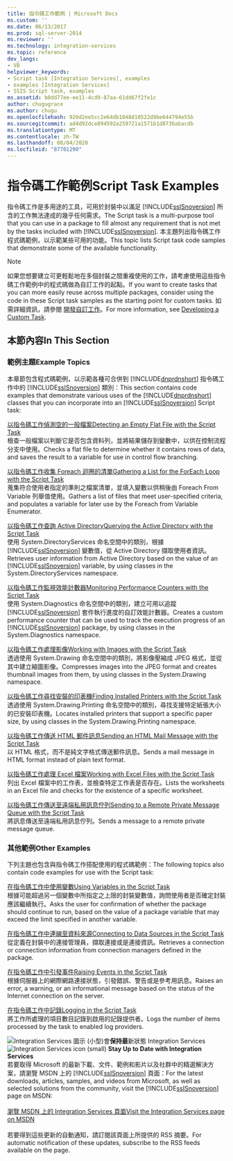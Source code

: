 ```yaml
---
title: 指令碼工作範例 | Microsoft Docs
ms.custom: ''
ms.date: 06/13/2017
ms.prod: sql-server-2014
ms.reviewer: ''
ms.technology: integration-services
ms.topic: reference
dev_langs:
- VB
helpviewer_keywords:
- Script task [Integration Services], examples
- examples [Integration Services]
- SSIS Script task, examples
ms.assetid: b0dd77ee-ee11-4cd9-87aa-61dd67f2fe1c
author: chugugrace
ms.author: chugu
ms.openlocfilehash: 920d2ee5cc2e64db1048d10522d9be644794e55b
ms.sourcegitcommit: ad4d92dce894592a259721a1571b1d8736abacdb
ms.translationtype: MT
ms.contentlocale: zh-TW
ms.lasthandoff: 08/04/2020
ms.locfileid: "87701290"
---
```

# <a name="script-task-examples"></a><span data-ttu-id="d385b-102">指令碼工作範例</span><span class="sxs-lookup"><span data-stu-id="d385b-102">Script Task Examples</span></span>
  <span data-ttu-id="d385b-103">指令碼工作是多用途的工具，可用於封裝中以滿足 [!INCLUDE[ssISnoversion](../../includes/ssisnoversion-md.md)] 所含的工作無法達成的幾乎任何需求。</span><span class="sxs-lookup"><span data-stu-id="d385b-103">The Script task is a multi-purpose tool that you can use in a package to fill almost any requirement that is not met by the tasks included with [!INCLUDE[ssISnoversion](../../includes/ssisnoversion-md.md)].</span></span> <span data-ttu-id="d385b-104">本主題列出指令碼工作程式碼範例，以示範某些可用的功能。</span><span class="sxs-lookup"><span data-stu-id="d385b-104">This topic lists Script task code samples that demonstrate some of the available functionality.</span></span>  
  
> [!NOTE]  
>  <span data-ttu-id="d385b-105">如果您想要建立可更輕鬆地在多個封裝之間重複使用的工作，請考慮使用這些指令碼工作範例中的程式碼做為自訂工作的起點。</span><span class="sxs-lookup"><span data-stu-id="d385b-105">If you want to create tasks that you can more easily reuse across multiple packages, consider using the code in these Script task samples as the starting point for custom tasks.</span></span> <span data-ttu-id="d385b-106">如需詳細資訊，請參閱 [開發自訂工作](../extending-packages-custom-objects/task/developing-a-custom-task.md)。</span><span class="sxs-lookup"><span data-stu-id="d385b-106">For more information, see [Developing a Custom Task](../extending-packages-custom-objects/task/developing-a-custom-task.md).</span></span>  
  
## <a name="in-this-section"></a><span data-ttu-id="d385b-107">本節內容</span><span class="sxs-lookup"><span data-stu-id="d385b-107">In This Section</span></span>  
  
### <a name="example-topics"></a><span data-ttu-id="d385b-108">範例主題</span><span class="sxs-lookup"><span data-stu-id="d385b-108">Example Topics</span></span>  
 <span data-ttu-id="d385b-109">本章節包含程式碼範例，以示範各種可合併到 [!INCLUDE[dnprdnshort](../../includes/dnprdnshort-md.md)] 指令碼工作中的 [!INCLUDE[ssISnoversion](../../includes/ssisnoversion-md.md)] 類別：</span><span class="sxs-lookup"><span data-stu-id="d385b-109">This section contains code examples that demonstrate various uses of the [!INCLUDE[dnprdnshort](../../includes/dnprdnshort-md.md)] classes that you can incorporate into an [!INCLUDE[ssISnoversion](../../includes/ssisnoversion-md.md)] Script task:</span></span>  
  
 [<span data-ttu-id="d385b-110">以指令碼工作偵測空的一般檔案</span><span class="sxs-lookup"><span data-stu-id="d385b-110">Detecting an Empty Flat File with the Script Task</span></span>](../extending-packages-scripting-task-examples/detecting-an-empty-flat-file-with-the-script-task.md)  
 <span data-ttu-id="d385b-111">檢查一般檔案以判斷它是否包含資料列，並將結果儲存到變數中，以供在控制流程分支中使用。</span><span class="sxs-lookup"><span data-stu-id="d385b-111">Checks a flat file to determine whether it contains rows of data, and saves the result to a variable for use in control flow branching.</span></span>  
  
 [<span data-ttu-id="d385b-112">以指令碼工作收集 Foreach 迴圈的清單</span><span class="sxs-lookup"><span data-stu-id="d385b-112">Gathering a List for the ForEach Loop with the Script Task</span></span>](../extending-packages-scripting-task-examples/gathering-a-list-for-the-foreach-loop-with-the-script-task.md)  
 <span data-ttu-id="d385b-113">蒐集符合使用者指定的準則之檔案清單，並填入變數以供稍後由 Foreach From Variable 列舉值使用。</span><span class="sxs-lookup"><span data-stu-id="d385b-113">Gathers a list of files that meet user-specified criteria, and populates a variable for later use by the Foreach from Variable Enumerator.</span></span>  
  
 [<span data-ttu-id="d385b-114">以指令碼工作查詢 Active Directory</span><span class="sxs-lookup"><span data-stu-id="d385b-114">Querying the Active Directory with the Script Task</span></span>](../extending-packages-scripting-task-examples/querying-the-active-directory-with-the-script-task.md)  
 <span data-ttu-id="d385b-115">使用 System.DirectoryServices 命名空間中的類別，根據 [!INCLUDE[ssISnoversion](../../includes/ssisnoversion-md.md)] 變數值，從 Active Directory 擷取使用者資訊。</span><span class="sxs-lookup"><span data-stu-id="d385b-115">Retrieves user information from Active Directory based on the value of an [!INCLUDE[ssISnoversion](../../includes/ssisnoversion-md.md)] variable, by using classes in the System.DirectoryServices namespace.</span></span>  
  
 [<span data-ttu-id="d385b-116">以指令碼工作監視效能計數器</span><span class="sxs-lookup"><span data-stu-id="d385b-116">Monitoring Performance Counters with the Script Task</span></span>](../extending-packages-scripting-task-examples/monitoring-performance-counters-with-the-script-task.md)  
 <span data-ttu-id="d385b-117">使用 System.Diagnostics 命名空間中的類別，建立可用以追蹤 [!INCLUDE[ssISnoversion](../../includes/ssisnoversion-md.md)] 套件執行進度的自訂效能計數器。</span><span class="sxs-lookup"><span data-stu-id="d385b-117">Creates a custom performance counter that can be used to track the execution progress of an [!INCLUDE[ssISnoversion](../../includes/ssisnoversion-md.md)] package, by using classes in the System.Diagnostics namespace.</span></span>  
  
 [<span data-ttu-id="d385b-118">以指令碼工作處理影像</span><span class="sxs-lookup"><span data-stu-id="d385b-118">Working with Images with the Script Task</span></span>](../extending-packages-scripting-task-examples/working-with-images-with-the-script-task.md)  
 <span data-ttu-id="d385b-119">透過使用 System.Drawing 命名空間中的類別，將影像壓縮成 JPEG 格式，並從其中建立縮圖影像。</span><span class="sxs-lookup"><span data-stu-id="d385b-119">Compresses images into the JPEG format and creates thumbnail images from them, by using classes in the System.Drawing namespace.</span></span>  
  
 [<span data-ttu-id="d385b-120">以指令碼工作尋找安裝的印表機</span><span class="sxs-lookup"><span data-stu-id="d385b-120">Finding Installed Printers with the Script Task</span></span>](../extending-packages-scripting-task-examples/finding-installed-printers-with-the-script-task.md)  
 <span data-ttu-id="d385b-121">透過使用 System.Drawing.Printing 命名空間中的類別，尋找支援特定紙張大小的已安裝印表機。</span><span class="sxs-lookup"><span data-stu-id="d385b-121">Locates installed printers that support a specific paper size, by using classes in the System.Drawing.Printing namespace.</span></span>  
  
 [<span data-ttu-id="d385b-122">以指令碼工作傳送 HTML 郵件訊息</span><span class="sxs-lookup"><span data-stu-id="d385b-122">Sending an HTML Mail Message with the Script Task</span></span>](../extending-packages-scripting-task-examples/sending-an-html-mail-message-with-the-script-task.md)  
 <span data-ttu-id="d385b-123">以 HTML 格式，而不是純文字格式傳送郵件訊息。</span><span class="sxs-lookup"><span data-stu-id="d385b-123">Sends a mail message in HTML format instead of plain text format.</span></span>  
  
 [<span data-ttu-id="d385b-124">以指令碼工作處理 Excel 檔案</span><span class="sxs-lookup"><span data-stu-id="d385b-124">Working with Excel Files with the Script Task</span></span>](../extending-packages-scripting-task-examples/working-with-excel-files-with-the-script-task.md)  
 <span data-ttu-id="d385b-125">列出 Excel 檔案中的工作表，並檢查特定工作表是否存在。</span><span class="sxs-lookup"><span data-stu-id="d385b-125">Lists the worksheets in an Excel file and checks for the existence of a specific worksheet.</span></span>  
  
 [<span data-ttu-id="d385b-126">以指令碼工作傳送至遠端私用訊息佇列</span><span class="sxs-lookup"><span data-stu-id="d385b-126">Sending to a Remote Private Message Queue with the Script Task</span></span>](../extending-packages-scripting-task-examples/sending-to-a-remote-private-message-queue-with-the-script-task.md)  
 <span data-ttu-id="d385b-127">將訊息傳送至遠端私用訊息佇列。</span><span class="sxs-lookup"><span data-stu-id="d385b-127">Sends a message to a remote private message queue.</span></span>  
  
### <a name="other-examples"></a><span data-ttu-id="d385b-128">其他範例</span><span class="sxs-lookup"><span data-stu-id="d385b-128">Other Examples</span></span>  
 <span data-ttu-id="d385b-129">下列主題也包含與指令碼工作搭配使用的程式碼範例：</span><span class="sxs-lookup"><span data-stu-id="d385b-129">The following topics also contain code examples for use with the Script task:</span></span>  
  
 [<span data-ttu-id="d385b-130">在指令碼工作中使用變數</span><span class="sxs-lookup"><span data-stu-id="d385b-130">Using Variables in the Script Task</span></span>](../extending-packages-scripting/task/using-variables-in-the-script-task.md)  
 <span data-ttu-id="d385b-131">根據可能超過另一個變數中所指定之上限的封裝變數值，詢問使用者是否確定封裝應該繼續執行。</span><span class="sxs-lookup"><span data-stu-id="d385b-131">Asks the user for confirmation of whether the package should continue to run, based on the value of a package variable that may exceed the limit specified in another variable.</span></span>  
  
 [<span data-ttu-id="d385b-132">在指令碼工作中連線至資料來源</span><span class="sxs-lookup"><span data-stu-id="d385b-132">Connecting to Data Sources in the Script Task</span></span>](../extending-packages-scripting/task/connecting-to-data-sources-in-the-script-task.md)  
 <span data-ttu-id="d385b-133">從定義在封裝中的連接管理員，擷取連接或是連接資訊。</span><span class="sxs-lookup"><span data-stu-id="d385b-133">Retrieves a connection or connection information from connection managers defined in the package.</span></span>  
  
 [<span data-ttu-id="d385b-134">在指令碼工作中引發事件</span><span class="sxs-lookup"><span data-stu-id="d385b-134">Raising Events in the Script Task</span></span>](../extending-packages-scripting/task/raising-events-in-the-script-task.md)  
 <span data-ttu-id="d385b-135">根據伺服器上的網際網路連接狀態，引發錯誤、警告或是參考用訊息。</span><span class="sxs-lookup"><span data-stu-id="d385b-135">Raises an error, a warning, or an informational message based on the status of the Internet connection on the server.</span></span>  
  
 [<span data-ttu-id="d385b-136">在指令碼工作中記錄</span><span class="sxs-lookup"><span data-stu-id="d385b-136">Logging in the Script Task</span></span>](../extending-packages-scripting/task/logging-in-the-script-task.md)  
 <span data-ttu-id="d385b-137">將工作所處理的項目數目記錄到啟用的記錄提供者。</span><span class="sxs-lookup"><span data-stu-id="d385b-137">Logs the number of items processed by the task to enabled log providers.</span></span>  
  
<span data-ttu-id="d385b-138">![Integration Services 圖示 (小型) ](../media/dts-16.gif "Integration Services 圖示 (小)")會**保持最**新狀態 Integration Services  </span><span class="sxs-lookup"><span data-stu-id="d385b-138">![Integration Services icon (small)](../media/dts-16.gif "Integration Services icon (small)")  **Stay Up to Date with Integration Services**</span></span><br /> <span data-ttu-id="d385b-139">若要取得 Microsoft 的最新下載、文件、範例和影片以及社群中的精選解決方案，請瀏覽 MSDN 上的 [!INCLUDE[ssISnoversion](../../includes/ssisnoversion-md.md)] 頁面：</span><span class="sxs-lookup"><span data-stu-id="d385b-139">For the latest downloads, articles, samples, and videos from Microsoft, as well as selected solutions from the community, visit the [!INCLUDE[ssISnoversion](../../includes/ssisnoversion-md.md)] page on MSDN:</span></span><br /><br /> [<span data-ttu-id="d385b-140">瀏覽 MSDN 上的 Integration Services 頁面</span><span class="sxs-lookup"><span data-stu-id="d385b-140">Visit the Integration Services page on MSDN</span></span>](https://go.microsoft.com/fwlink/?LinkId=136655)<br /><br /> <span data-ttu-id="d385b-141">若要得到這些更新的自動通知，請訂閱該頁面上所提供的 RSS 摘要。</span><span class="sxs-lookup"><span data-stu-id="d385b-141">For automatic notification of these updates, subscribe to the RSS feeds available on the page.</span></span>  
  
  
